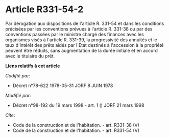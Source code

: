 # Article R331-54-2

Par dérogation aux dispositions de l'article R. 331-54 et dans les conditions précisées par les conventions prévues à
l'article R. 331-38 ou par des conventions passées par le ministre chargé des finances avec les organismes visés à l'article
R. 331-39, la progressivité des annuités et le taux d'intérêt des prêts aidés par l'Etat destinés à l'accession à la
propriété peuvent être réduits, sans augmentation de la durée initiale et en accord avec le titulaire du prêt.

**Liens relatifs à cet article**

_Codifié par_:

  - Décret n°78-622 1978-05-31 JORF 8 JUIN 1978

_Modifié par_:

  - Décret n°98-192 du 19 mars 1998 - art. 1 () JORF 21 mars 1998

_Cite_:

  - Code de la construction et de l'habitation. - art. R331-38 (V)
  - Code de la construction et de l'habitation. - art. R331-54 (V)
